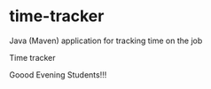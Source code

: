 # time-tracker
Java (Maven) application for tracking time on the job

Time tracker

Goood Evening Students!!!
